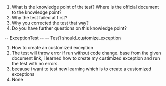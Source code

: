 1. What is the knowledge point of the test? Where is the official document to the knowledge point?
2. Why the test failed at first?
3. Why you corrected the test that way?
4. Do you have further questions on this knowledge point?

-- ExceptionTest --
-- Test1 should_customize_exception
1. How to create an customized exception
2. The test will throw error if run without code change. base from the given document link, i learned how to create my custimized exception and run the test with no errors.
3. because i want to test new learning which is to create a customized exceptions
4. None